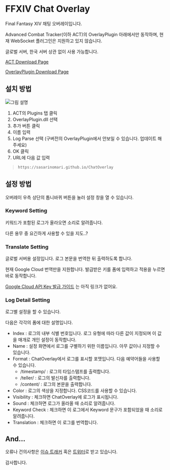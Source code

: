# FFXIV Chat Overlay

Final Fantasy XIV 채팅 오버레이입니다.

Advanced Combat Tracker(이하 ACT)의 OverlayPlugin 아래에서만 동작하며, 현재 WebSocket 플러그인은 지원하고 있지 않습니다.

글로벌 서버, 한국 서버 상관 없이 사용 가능합니다.

[ACT Download Page](http://advancedcombattracker.com/download.php)

[OverlayPlugin Download Page](https://github.com/ezsoftware/OverlayPlugin-Compiler/releases/latest)

## 설치 방법

![그림 설명](https://github.com/SasarinoMARi/ChatOverlay/blob/master/rm/tutorial1.JPG?raw=true)

1. ACT의 Plugins 탭 클릭
2. OverlayPlugin.dll 선택
3. 추가 버튼 클릭
4. 이름 입력
5. Log Parse 선택 (구버전의 OverlayPlugin에서 안보일 수 있습니다. 업데이트 해주세요)
6. OK 클릭
7. URL에 다음 값 입력

> `https://sasarinomari.github.io/ChatOverlay`

## 설정 방법

오버레이 우측 상단의 톱니바퀴 버튼을 눌러 설정 창을 열 수 있습니다.

### Keyword Setting

키워드가 포함된 로그가 올라오면 소리로 알려줍니다.

다른 용무 중 요긴하게 사용할 수 있을 지도..?

### Translate Setting

글로벌 서버용 설정입니다. 로그 본문을 번역한 뒤 출력하도록 합니다.

현재 Google Cloud 번역만을 지원합니다. 발급받은 키를 폼에 입력하고 적용을 누르면 바로 동작합니다.

[Google Cloud API Key 발급 가이드](https://) 는 아직 링크가 없어요.

### Log Detail Setting

로그별 설정을 할 수 있습니다.

다음은 각각의 폼에 대한 설명입니다.

- Index : 로그의 내부 식별 번호입니다. 로그 유형에 따라 다른 값이 지정되며 이 값을 매개로 개인 설정이 동작합니다.
- Name : 설정 화면에서 로그를 구별하기 위한 이름입니다. 아무 값이나 지정할 수 있습니다.
- Format : ChatOverlay에서 로그를 표시할 포맷입니다. 다음 예약어들을 사용할 수 있습니다.
  - /timestamp/ : 로그의 타임스탬프를 출력합니다.
  - /teller/ : 로그의 발신자를 출력합니다.
  - /content/ : 로그의 본문을 출력합니다.
- Color : 로그의 색상을 지정합니다. CSS코드를 사용할 수 있습니다.
- Visibility : 체크하면 ChatOverlay에 로그가 표시됩니다.
- Sound : 체크하면 로그가 올라올 때 소리로 알려줍니다.
- Keyword Check : 체크하면 이 로그에서 Keyword 문구가 포함되었을 때 소리로 알려줍니다.
- Translation : 체크하면 이 로그를 번역합니다.

## And...

오류나 건의사항은 [이슈 트래커](https://github.com/SasarinoMARi/ChatOverlay/issues) 혹은 [트위터](https://twitter.com/SasarinoMARi)로 받고 있습니다.

감사합니다.
